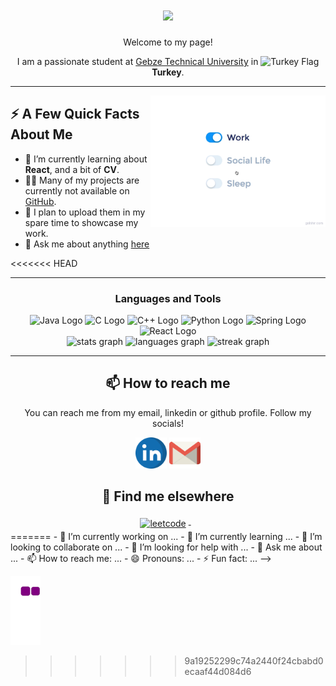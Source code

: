 <h1 align="center">
    <img src="https://readme-typing-svg.herokuapp.com/?font=Righteous&size=35&center=true&vCenter=true&width=500&height=70&duration=4000&lines=Hi+There!+👋;+I'm+Emir+Kara!;" />
</h1>
<p align="center">Welcome to my page!</p>
<p align="center">I am a passionate student at <a href="https://www.gtu.edu.tr/en">Gebze Technical University</a> in <img src="https://cdn-icons-png.flaticon.com/512/197/197518.png" width="13" alt="Turkey Flag"/> <b>Turkey</b>.</p>

<hr>
<img src="https://github.com/emirgit/emirgit/blob/master/assets/life_balance.gif" alt="side Image" align="right" width="auto" height="210" />

<h2>⚡️ A Few Quick Facts About Me</h2>
<ul>
  <li>🧐 I’m currently learning about <strong>React</strong>, and a bit of <strong>CV</strong>.</li>
  <li>👨‍💻 Many of my projects are currently not available on <a href="https://github.com/emirgit">GitHub</a>.</li>
  <li>📝 I plan to upload them in my spare time to showcase my work.</li>
  <li>💬 Ask me about anything <a href="https://github.com/emirgit?tab=repositories">here</a></li>
</ul>

<<<<<<< HEAD
<br/>

<hr>


<div align="center">
<h3>Languages and Tools</h3>
<img src="https://readme-components.vercel.app/api?component=logo&fill=black&logo=java&svgfill=15d8fe&text=false" height="50" alt="Java Logo" />
<img src="https://readme-components.vercel.app/api?component=logo&fill=black&logo=c&svgfill=15d8fe&text=false" height="50" alt="C Logo" />
<img src="https://readme-components.vercel.app/api?component=logo&fill=black&logo=Cplusplus&svgfill=15d8fe&text=false" height="50" alt="C++ Logo" />
<img src="https://readme-components.vercel.app/api?component=logo&fill=black&logo=python&svgfill=15d8fe&text=false" height="50" alt="Python Logo" />
<img src="https://readme-components.vercel.app/api?component=logo&fill=black&logo=spring&svgfill=15d8fe&text=false" height="50" alt="Spring Logo" />
<img src="https://readme-components.vercel.app/api?component=logo&fill=black&logo=react&animation=spin&svgfill=15d8fe&text=false" height="50" alt="React Logo" />
</div>

<div align="center">
  <img src="https://github-readme-stats.vercel.app/api?username=emirgit&theme=algolia&hide_border=false&include_all_commits=false&count_private=false" height="150" alt="stats graph"  />
  <img src="https://github-readme-stats.vercel.app/api/top-langs/?username=emirgit&theme=algolia&hide_border=false&include_all_commits=false&count_private=false&layout=compact" height="150" alt="languages graph"  />
  
  <img src="https://github-readme-streak-stats.herokuapp.com/?user=emirgit&theme=algolia&hide_border=false" height="175" alt="streak graph"  />
</div>

<hr>

<div align="center">
  <h2>📫 How to reach me</h2>
  
  <p>You can reach me from my email, linkedin or github profile. Follow my socials!</p>
  <img src="https://github.com/emirgit/emirgit/blob/master/assets/linkedin_logo.svg" height="50" alt="Linkedin Logo" href="https://www.linkedin.com/in/muhammed-emir-kara-787605251/" />
  <img src="https://github.com/emirgit/emirgit/blob/master/assets/gmail_logo.svg" height="50" alt="Mail Logo" href="mailto:m.emir.kara.business@gmail.com" />
</div>


<div align="center">
  <h2>📢 Find me elsewhere</h2>
  <a href="https://leetcode.com/Emir_28/">
    <img src="https://raw.githubusercontent.com/emirgit/emirgit/master/asstes/leetcode_logo.svg" alt="leetcode" style="vertical-align:top; margin:4px">
  </a>&nbsp;&nbsp;&nbsp;

</div>
=======
- 🔭 I’m currently working on ...
- 🌱 I’m currently learning ...
- 👯 I’m looking to collaborate on ...
- 🤔 I’m looking for help with ...
- 💬 Ask me about ...
- 📫 How to reach me: ...
- 😄 Pronouns: ...
- ⚡ Fun fact: ...
-->

![snake gif](https://github.com/emirgit/emirgit/blob/output/github-contribution-grid-snake.gif)
>>>>>>> 9a19252299c74a2440f24cbabd0ecaaf44d084d6

